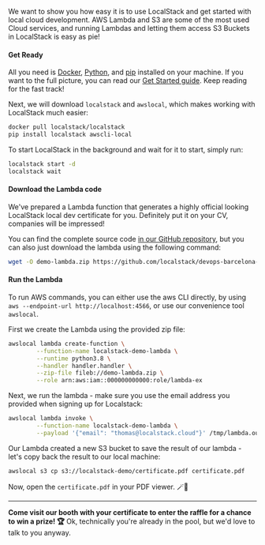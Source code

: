 We want to show you how easy it is to use LocalStack and get started with local cloud development.
AWS Lambda and S3 are some of the most used Cloud services, and running Lambdas and letting them access S3 Buckets in LocalStack is easy as pie! 

#### Get Ready

All you need is [Docker](https://docs.docker.com/get-docker/), [Python](https://docs.python.org/3/using/index.html), and [pip](https://pip.pypa.io/en/stable/installation/) installed on your machine.
If you want to the full picture, you can read our [Get Started guide](https://docs.localstack.cloud/get-started/).
Keep reading for the fast track!

Next, we will download `localstack` and `awslocal`, which makes working with LocalStack much easier:

```bash
docker pull localstack/localstack
pip install localstack awscli-local
```

To start LocalStack in the background and wait for it to start, simply run:

```bash
localstack start -d
localstack wait
```

#### Download the Lambda code

We've prepared a Lambda function that generates a highly official looking LocalStack local dev certificate for you.
Definitely put it on your CV, companies will be impressed!

You can find the complete source code [in our GitHub repository](https://github.com/localstack/devops-barcelona-2022/tree/main/contest),
but you can also just download the lambda using the following command:

```bash
wget -O demo-lambda.zip https://github.com/localstack/devops-barcelona-2022/raw/main/contest/demo-lambda.zip
```

#### Run the Lambda

To run AWS commands, you can either use the aws CLI directly, by using `aws --endpoint-url http://localhost:4566`, or use our convenience tool `awslocal`.

First we create the Lambda using the provided zip file:
```bash
awslocal lambda create-function \
        --function-name localstack-demo-lambda \
        --runtime python3.8 \
        --handler handler.handler \
        --zip-file fileb://demo-lambda.zip \
        --role arn:aws:iam::000000000000:role/lambda-ex
```

Next, we run the lambda - make sure you use the email address you provided when signing up for Localstack:
```bash
awslocal lambda invoke \
        --function-name localstack-demo-lambda \
        --payload '{"email": "thomas@localstack.cloud"}' /tmp/lambda.out
```

Our Lambda created a new S3 bucket to save the result of our lambda - let's copy back the result to our local machine:
```bash
awslocal s3 cp s3://localstack-demo/certificate.pdf certificate.pdf
```

Now, open the `certificate.pdf` in your PDF viewer. 🪄📜

---

**Come visit our booth with your certificate to enter the raffle for a chance to win a prize! 🏆**
Ok, technically you're already in the pool, but we'd love to talk to you anyway.
